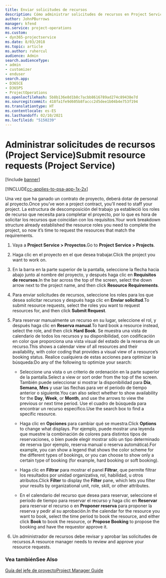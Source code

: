 ```yaml
---
title: Enviar solicitudes de recursos
description: Cómo administrar solicitudes de recursos en Project Service
author: JohnPBurrows
manager: kfend
ms.service: project-operations
ms.custom:
- dyn365-projectservice
ms.date: 8/03/2018
ms.topic: article
ms.author: ruhercul
audience: Admin
search.audienceType:
- admin
- customizer
- enduser
search.app:
- D365CE
- D365PS
- ProjectOperations
ms.openlocfilehash: 5b8b136e8d1b8c7acbb8616789ad274c89438e7d
ms.sourcegitcommit: 418fa1fe9d605b8faccc2d5dee1b04b4e753f194
ms.translationtype: HT
ms.contentlocale: es-ES
ms.lasthandoff: 02/10/2021
ms.locfileid: "5150239"
---
```

# <a name="submit-resource-requests-project-service"></a><span data-ttu-id="9f399-103">Administrar solicitudes de recursos (Project Service)</span><span class="sxs-lookup"><span data-stu-id="9f399-103">Submit resource requests (Project Service)</span></span>

[!include [banner](../includes/psa-now-project-operations.md)]

[!INCLUDE[cc-applies-to-psa-app-1x-2x](../includes/cc-applies-to-psa-app-1x-2x.md)]

<span data-ttu-id="9f399-104">Una vez que ha ganado un contrato de proyecto, deberá dotar de personal al proyecto.</span><span class="sxs-lookup"><span data-stu-id="9f399-104">Once you’ve won a project contract, you’ll need to staff your project.</span></span> <span data-ttu-id="9f399-105">La estructura de descomposición del trabajo ya estableció los roles de recurso que necesita para completar el proyecto, por lo que es hora de solicitar los recursos que coincidan con los requisitos.</span><span class="sxs-lookup"><span data-stu-id="9f399-105">Your work breakdown structure already established the resource roles you need to complete the project, so now it’s time to request the resources that match the requirements.</span></span>  
  
1.  <span data-ttu-id="9f399-106">Vaya a **Project Service > Proyectos**.</span><span class="sxs-lookup"><span data-stu-id="9f399-106">Go to **Project Service > Projects**.</span></span>  
  
2.  <span data-ttu-id="9f399-107">Haga clic en el proyecto en el que desea trabajar.</span><span class="sxs-lookup"><span data-stu-id="9f399-107">Click the project you want to work on.</span></span>  
  
3.  <span data-ttu-id="9f399-108">En la barra en la parte superior de la pantalla, seleccione la flecha hacia abajo junto al nombre del proyecto, y después haga clic en **Requisitos de recursos**.</span><span class="sxs-lookup"><span data-stu-id="9f399-108">In the bar across the top of the screen, select the down arrow next to the project name, and then click **Resource Requirements**.</span></span>  
  
4.  <span data-ttu-id="9f399-109">Para enviar solicitudes de recursos, seleccione los roles para los que desea solicitar recursos y después haga clic en **Enviar solicitud**.</span><span class="sxs-lookup"><span data-stu-id="9f399-109">To submit resource requests, select the roles you want to request resources for, and then click **Submit Request**.</span></span>  
  
5.  <span data-ttu-id="9f399-110">Para reservar manualmente un recurso en su lugar, seleccione el rol, y después haga clic en **Reserva manual**.</span><span class="sxs-lookup"><span data-stu-id="9f399-110">To hard book a resource instead, select the role, and then click **Hard Book**.</span></span> <span data-ttu-id="9f399-111">Se muestra una vista de calendario de todos los recursos y su disponibilidad, con codificación en color que proporciona una vista visual del estado de la reserva de un recurso.</span><span class="sxs-lookup"><span data-stu-id="9f399-111">This shows a calendar view of all resources and their availability, with color coding that provides a visual view of a resource’s booking status.</span></span> <span data-ttu-id="9f399-112">Realice cualquiera de estas acciones para optimizar la búsqueda:</span><span class="sxs-lookup"><span data-stu-id="9f399-112">Do any of the following to optimize your search:</span></span>  
  
    -   <span data-ttu-id="9f399-113">Seleccione una vista o un criterio de ordenación en la parte superior de la pantalla.</span><span class="sxs-lookup"><span data-stu-id="9f399-113">Select a view or sort order from the top of the screen.</span></span> <span data-ttu-id="9f399-114">También puede seleccionar si mostrar la disponibilidad para **Día**, **Semana**, **Mes** y usar las flechas para ver el período de tiempo anterior o siguiente.</span><span class="sxs-lookup"><span data-stu-id="9f399-114">You can also select whether to show availability for the **Day**, **Week**, or **Month**, and use the arrows to view the previous or next time period.</span></span> <span data-ttu-id="9f399-115">Use el cuadro de búsqueda para encontrar un recurso específico.</span><span class="sxs-lookup"><span data-stu-id="9f399-115">Use the search box to find a specific resource.</span></span>  
  
    -   <span data-ttu-id="9f399-116">Haga clic en **Opciones** para cambiar qué se muestra.</span><span class="sxs-lookup"><span data-stu-id="9f399-116">Click **Options** to change what displays.</span></span> <span data-ttu-id="9f399-117">Por ejemplo, puede mostrar una leyenda que muestre la combinación de colores para distintos tipos de reservaciones, o bien puede elegir mostrar sólo un tipo determinado de reserva (por ejemplo, reserva manual o reserva automática).</span><span class="sxs-lookup"><span data-stu-id="9f399-117">For example, you can show a legend that shows the color scheme for the different types of bookings, or you can choose to show only a certain type of booking (for example, hard booking or soft booking).</span></span>  
  
    -   <span data-ttu-id="9f399-118">Haga clic en **Filtrar** para mostrar el panel **Filtrar**, que permite filtrar los resultados por unidad organizativa, rol, habilidad, u otros atributos.</span><span class="sxs-lookup"><span data-stu-id="9f399-118">Click **Filter** to display the **Filter** pane, which lets you filter your results by organizational unit, role, skill, or other attributes.</span></span>  
  
    -   <span data-ttu-id="9f399-119">En el calendario del recurso que desea para reservar, seleccione el período de tiempo para reservar el recurso y haga clic en **Reservar** para reservar el recurso o en **Proponer reserva** para proponer la reserva y pedir al su aprobación.</span><span class="sxs-lookup"><span data-stu-id="9f399-119">In the calendar for the resource you want to book, select the time period to book the resource, and either click **Book** to book the resource, or **Propose Booking** to propose the booking and have the requestor approve it.</span></span>  
  
6.  <span data-ttu-id="9f399-120">Un administrador de recursos debe revisar y aprobar las solicitudes de recursos.</span><span class="sxs-lookup"><span data-stu-id="9f399-120">A resource manager needs to review and approve your resource requests.</span></span>  
  
### <a name="see-also"></a><span data-ttu-id="9f399-121">Vea también</span><span class="sxs-lookup"><span data-stu-id="9f399-121">See Also</span></span>  
 [<span data-ttu-id="9f399-122">Guía del jefe de proyecto</span><span class="sxs-lookup"><span data-stu-id="9f399-122">Project Manager Guide</span></span>](../psa/project-manager-guide.md)

